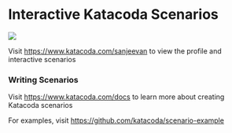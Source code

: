# Interactive Katacoda Scenarios

[![](http://shields.katacoda.com/katacoda/sanjeevan/count.svg)](https://www.katacoda.com/sanjeevan "Get your profile on Katacoda.com")

Visit https://www.katacoda.com/sanjeevan to view the profile and interactive scenarios

### Writing Scenarios
Visit https://www.katacoda.com/docs to learn more about creating Katacoda scenarios

For examples, visit https://github.com/katacoda/scenario-example
